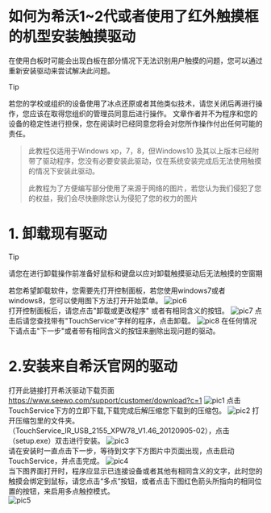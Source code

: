 # 如何为希沃1~2代或者使用了红外触摸框的机型安装触摸驱动
在使用白板时可能会出现白板在部分情况下无法识别用户触摸的问题，您可以通过重新安装驱动来尝试解决此问题。
> [!TIP]
> 若您的学校或组织的设备使用了冰点还原或者其他类似技术，请您关闭后再进行操作，您应该在取得您组织的管理员同意后进行操作。 
> 文章作者并不为程序和您的设备的稳定性进行担保，您在阅读时已经同意您将会对您所作操作付出任何可能的责任。  

> 此教程仅适用于Windows xp，7，8，但Windows10 及其以上版本已经附带了驱动程序，您没有必要安装此驱动，仅在系统安装完成后无法使用触摸的情况下安装此驱动。  
>   
> 此教程为了方便编写部分使用了来源于网络的图片，若您认为我们侵犯了您的权益，我们会尽快删除您认为侵犯了您的权力的图片
# 1. 卸载现有驱动
> [!TIP]
> 请您在进行卸载操作前准备好鼠标和键盘以应对卸载触摸驱动后无法触摸的空窗期  

若您希望卸载软件，您需要先打开控制面板，若您使用windows7或者windows8，您可以使用图下方法打开开始菜单。
![pic6](../public/images/How-to-install-touch-driver-on-seewo-gen1to2.md/6.webp)  
打开控制面板后，请您点击"卸载或更改程序" 或者有相同含义的按钮。 
![pic7](../public/images/How-to-install-touch-driver-on-seewo-gen1to2.md/7.png)
点击后请您查找带有"TouchService"字样的程序，点击卸载。
![pic8](../public/images/How-to-install-touch-driver-on-seewo-gen1to2.md/8.png)
在任何情况下请点击"下一步"或者带有相同含义的按钮来删除出现问题的驱动。
# 2.安装来自希沃官网的驱动
打开此链接打开希沃驱动下载页面
https://www.seewo.com/support/customer/download?c=1
![pic1](../public/images/How-to-install-touch-driver-on-seewo-gen1to2.md/1.png)
点击TouchService下方的立即下载,下载完成后解压缩您下载到的压缩包。
![pic2](../public/images/How-to-install-touch-driver-on-seewo-gen1to2.md/2.png)
打开压缩包里的文件夹。（TouchService_IR_USB_2155_XPW78_V1.46_20120905-02），点击（setup.exe）双击进行安装。
![pic3](../public/images/How-to-install-touch-driver-on-seewo-gen1to2.md/3.png)  
请在安装时一直点击下一步，等待到文字下方图片中页面出现，点击启动TouchService，并点击完成。
![pic4](../public/images/How-to-install-touch-driver-on-seewo-gen1to2.md/4.png)  
当下图界面打开时，程序应显示已连接设备或者其他有相同含义的文字，此时您的触摸会绑定到鼠标，请您点击“多点”按钮，或者点击下图红色箭头所指向的相同位置的按钮，来启用多点触控模式。  
![pic5](../public/images/How-to-install-touch-driver-on-seewo-gen1to2.md/5.png)